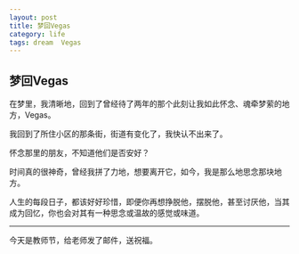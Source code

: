 ```yaml
---
layout: post
title: 梦回Vegas
category: life
tags: dream  Vegas
---
```


## 梦回Vegas ##

在梦里，我清晰地，回到了曾经待了两年的那个此刻让我如此怀念、魂牵梦萦的地方，Vegas。

我回到了所住小区的那条街，街道有变化了，我快认不出来了。

怀念那里的朋友，不知道他们是否安好？

时间真的很神奇，曾经我拼了力地，想要离开它，如今，我是那么地思念那块地方。

人生的每段日子，都该好好珍惜，即便你再想挣脱他，摆脱他，甚至讨厌他，当其成为回忆，你也会对其有一种思念或温故的感觉或味道。

---
今天是教师节，给老师发了邮件，送祝福。

